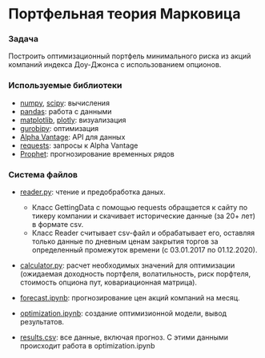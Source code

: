 # Портфельная теория Марковица

### Задача
Построить оптимизационный портфель минимального риска из акций компаний индекса Доу-Джонса с использованием опционов. 

### Используемые библиотеки
- [numpy](https://numpy.org/), [scipy](https://www.scipy.org/): вычисления
- [pandas](https://pandas.pydata.org/): работа с данными
- [matplotlib](https://matplotlib.org/), [plotly](https://plotly.com/python/): визуализация
- [gurobipy](https://www.gurobi.com/): оптимизация
- [Alpha Vantage](https://www.alphavantage.co/documentation/): API для данных
- [requests](https://requests.readthedocs.io/en/master/): запросы к Alpha Vantage
- [Prophet](https://facebook.github.io/prophet/docs/quick_start.html#python-api): прогнозирование временных рядов

### Система файлов
- [reader.py](https://github.com/armeni/portfolio/blob/main/reader.py): чтение и предобработка даных. 
    * Класс GettingData с помощью requests обращается к сайту по тикеру компании и скачивает исторические данные (за 20+ лет) в формате csv. 
    * Класс Reader считывает csv-файл и обрабатывает его, оставляя только данные по дневным ценам закрытия торгов за определенный промежуток времени (с 03.01.2017 по 01.12.2020).

- [calculator.py](https://github.com/armeni/portfolio/blob/main/calculator.py): расчет необходимых значений для оптимизации (ожидаемая доходность портфеля, волатильность, риск порфтеля, стоимость опциона пут, ковариационная матрица).

- [forecast.ipynb](https://github.com/armeni/portfolio/blob/main/forecast.ipynb): прогнозирование цен акций компаний на месяц.

- [optimization.ipynb](https://github.com/armeni/portfolio/blob/main/optimization.ipynb): создание оптимизионной модели, вывод результатов.

- [results.csv](https://github.com/armeni/portfolio/blob/main/results.csv): все данные, включая прогноз. С этими данными происходит работа в optimization.ipynb

